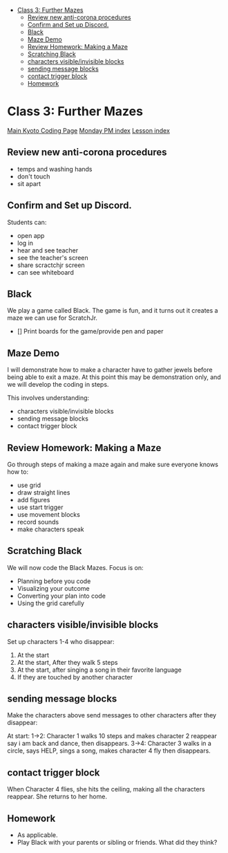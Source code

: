 * [Class 3: Further Mazes](#class-3-further-mazes)
  * [Review new anti-corona procedures](#review-new-anti-corona-procedures)
  * [Confirm and Set up Discord.](#confirm-and-set-up-discord)
  * [Black](#black)
  * [Maze Demo](#maze-demo)
  * [Review Homework: Making a Maze](#review-homework-making-a-maze)
  * [Scratching Black](#scratching-black)
  * [characters visible/invisible blocks](#characters-visibleinvisible-blocks)
  * [sending message blocks](#sending-message-blocks)
  * [contact trigger block](#contact-trigger-block)
  * [Homework](#homework)

# Class 3: Further Mazes

[Main Kyoto Coding Page](./index.html)
[Monday PM index](./junior_coders/monday_pm/index.html)
[Lesson index](./junior_coders/lessons/index.html)

## Review new anti-corona procedures

* temps and washing hands
* don't touch
* sit apart

## Confirm and Set up Discord.

Students can:

* open app
* log in 
* hear and see teacher
* see the teacher's screen
* share scractchjr screen
* can see whiteboard

## Black

We play a game called Black. The game is fun, and it turns out it creates a maze we can use for ScratchJr.

- [] Print boards for the game/provide pen and paper

## Maze Demo

I will demonstrate how to make a character have to gather jewels before being able to exit a maze. At this point this may be demonstration only, and we will develop the coding in steps.

This involves understanding:

* characters visible/invisible blocks
* sending message blocks
* contact trigger block


## Review Homework: Making a Maze

Go through steps of making a maze again and make sure everyone knows how to:

* use grid
* draw straight lines
* add figures
* use start trigger
* use movement blocks
* record sounds
* make characters speak


## Scratching Black

We will now code the Black Mazes. Focus is on:

* Planning before you code 
* Visualizing your outcome
* Converting your plan into code 
* Using the grid carefully


## characters visible/invisible blocks

Set up characters 1-4 who disappear: 

1. At the start
2. At the start, After they walk 5 steps 
3. At the start, after singing a song in their favorite language
4. If they are touched by another character


## sending message blocks

Make the characters above send messages to other characters after they disappear:

At start:
1->2: Character 1 walks 10 steps and makes character 2 reappear say i am back and dance,  then disappears.
3->4: Character 3 walks in a circle, says HELP, sings a song,  makes character 4 fly then disappears.

## contact trigger block

When Character 4 flies, she hits the ceiling, making all the characters reappear. She returns to her home.

## Homework

* As applicable. 
* Play Black with your parents or sibling or friends. What did they think?








